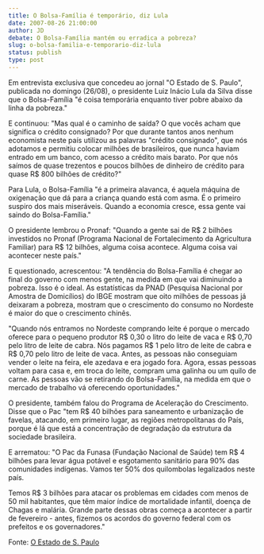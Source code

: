 ```yaml
---
title: O Bolsa-Família é temporário, diz Lula
date: 2007-08-26 21:00:00
author: JD
debate: O Bolsa-Família mantém ou erradica a pobreza?
slug: o-bolsa-familia-e-temporario-diz-lula
status: publish 
type: post
---
```


  
Em entrevista exclusiva que concedeu ao jornal "O Estado de S. Paulo", publicada no domingo (26/08), o presidente Luiz Inácio Lula da Silva disse que o Bolsa-Família "é coisa temporária enquanto tiver pobre abaixo da linha da pobreza."   
  
E continuou: "Mas qual é o caminho de saída? O que vocês acham que significa o crédito consignado? Por que durante tantos anos nenhum economista neste país utilizou as palavras "crédito consignado", que nós adotamos e permitiu colocar milhões de brasileiros, que nunca haviam entrado em um banco, com acesso a crédito mais barato. Por que nós saímos de quase trezentos e poucos bilhões de dinheiro de crédito para quase R$ 800 bilhões de crédito?"   
  
Para Lula, o Bolsa-Família "é a primeira alavanca, é aquela máquina de oxigenação que dá para a criança quando está com asma. É o primeiro suspiro dos mais miseráveis. Quando a economia cresce, essa gente vai saindo do Bolsa-Família."   
  
O presidente lembrou o Pronaf: "Quando a gente sai de R$ 2 bilhões investidos no Pronaf (Programa Nacional de Fortalecimento da Agricultura Familiar) para R$ 12 bilhões, alguma coisa acontece. Alguma coisa vai acontecer neste país."  
  
E questionado, acrescentou: "A tendência do Bolsa-Família é chegar ao final do governo com menos gente, na medida em que vai diminuindo a pobreza. Isso é o ideal. As estatísticas da PNAD (Pesquisa Nacional por Amostra de Domicílios) do IBGE mostram que oito milhões de pessoas já deixaram a pobreza, mostram que o crescimento do consumo no Nordeste é maior do que o crescimento chinês.   
  
"Quando nós entramos no Nordeste comprando leite é porque o mercado oferece para o pequeno produtor R$ 0,30 o litro do leite de vaca e R$ 0,70 pelo litro de leite de cabra. Nós pagamos R$ 1 pelo litro de leite de cabra e R$ 0,70 pelo litro de leite de vaca. Antes, as pessoas não conseguiam vender o leite na feira, ele azedava e era jogado fora. Agora, essas pessoas voltam para casa e, em troca do leite, compram uma galinha ou um quilo de carne. As pessoas vão se retirando do Bolsa-Família, na medida em que o mercado de trabalho vá oferecendo oportunidades."  
  
O presidente, também falou do Programa de Aceleração do Crescimento. Disse que o Pac "tem R$ 40 bilhões para saneamento e urbanização de favelas, atacando, em primeiro lugar, as regiões metropolitanas do País, porque é lá que está a concentração de degradação da estrutura da sociedade brasileira.  
  
E arrematou: "O Pac da Funasa (Fundação Nacional de Saúde) tem R$ 4 bilhões para levar água potável e esgotamento sanitário para 90% das comunidades indígenas. Vamos ter 50% dos quilombolas legalizados neste país.  
  
Temos R$ 3 bilhões para atacar os problemas em cidades com menos de 50 mil habitantes, que têm maior índice de mortalidade infantil, doença de Chagas e malária. Grande parte dessas obras começa a acontecer a partir de fevereiro - antes, fizemos os acordos do governo federal com os prefeitos e os governadores."  
  
Fonte: [O Estado de S. Paulo](http://www.estado.com.br/editorias/2007/08/26/pol-1.93.11.20070826.41.1.xml)
